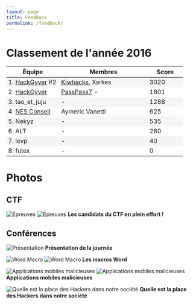 ```yaml
---
layout: page
title: Feedback
permalink: /feedback/
---
```


Classement de l'année 2016
==========

<style>
	td{
		padding-left:5px;
	}
</style>

<table>
  <thead>
    <tr style="border-right: none; border-left: none;">
      <th style="width: 30%">Équipe</th>
      <th style="width: 50%">Membres</th>
      <th style="width: 20%">Score</th>
    </tr>
  </thead>
  <tbody>
    <tr style="background-color: #f5f5f5;">
      <td>1. <a href="https://twitter.com/Hack_Gyver">HackGyver</a> #2</td>
      <td><a href="https://twitter.com/Kiwhacks">Kiwhacks</a>, Xarkes</td>
      <td>3020</td>
    </tr>
    <tr>
      <td>2. <a href="https://twitter.com/Hack_Gyver">HackGyver</a></td>
      <td><a href="https://twitter.com/PassPass7">PassPass7</a> - </td>
      <td>1801</td>
    </tr>
    <tr style="background-color: #f5f5f5;">
      <td>3. tao_et_juju</td>
      <td> - </td>
      <td>1288</td>
    </tr>
    <tr>
      <td>4. <a href="http://www.nes.fr/fr/">NES Conseil</a></td>
      <td>Aymeric Vanetti</td>
      <td>625</td>
    </tr>
    <tr style="background-color: #f5f5f5;">
      <td>5. Nekyz</td>
      <td> - </td>
      <td>535</td>
    </tr>
    <tr>
      <td>6. ALT</td>
      <td> - </td>
      <td>260</td>
    </tr>
	<tr style="background-color: #f5f5f5;">
      <td>7. lovp</td>
      <td> - </td>
      <td>40</td>
    </tr>
    <tr>
      <td>8. futex</td>
      <td> - </td>
      <td>0</td>
    </tr>
  </tbody>
</table>

# Photos

## CTF

![Épreuves](../assets/photos/ctf/effort-1.JPG)
![Épreuves](../assets/photos/ctf/effort-2.JPG)
**Les candidats du CTF en plein effort !**

## Conférences 

![Présentation](../assets/photos/conf/pres-1.JPG)
**Présentation de la journée**

![Word Macro](../assets/photos/conf/macro-2.JPG)
![Word Macro](../assets/photos/conf/macro-1.JPG)
**Les macros Word**

![Applications mobiles malicieuses](../assets/photos/conf/mobile-2.JPG)
![Applications mobiles malicieuses](../assets/photos/conf/mobile-1.JPG)
**Applications mobiles malicieuses**

![Quelle est la place des Hackers dans notre société](../assets/photos/conf/societe-1.JPG)
**Quelle est la place des Hackers dans notre société**